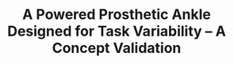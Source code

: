 ---
title: "A Powered Prosthetic Ankle Designed for Task Variability – A Concept Validation"
collection: Conference Publications
permalink: 'https://ieeexplore.ieee.org/document/9636324'
excerpt: '2021 IEEE/RSJ International Conference on Intelligent Robots and Systems (IROS)'
date: 
authors: 'Authors S. Upadhye, C. Shah, M. Liu, G. Buckner and H. H. Huang'
venue: 'Prague, Czech Republic'
paperurl: 
citation: 
---